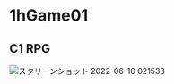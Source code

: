 # 1hGame01

## C1 RPG
![スクリーンショット 2022-06-10 021533](https://user-images.githubusercontent.com/96648305/172906009-d4f31ab8-1d6b-4f5b-bd75-563cc5bb582c.png)
